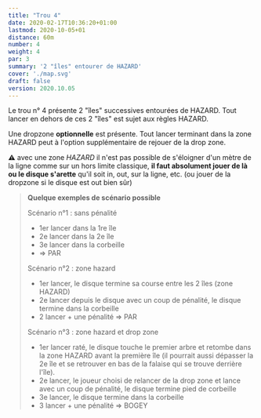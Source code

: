 ```yaml
---
title: "Trou 4"
date: 2020-02-17T10:36:20+01:00
lastmod: 2020-10-05+01
distance: 60m
number: 4
weight: 4
par: 3
summary: '2 "îles" entourer de HAZARD'
cover: './map.svg'
draft: false
version: 2020.10.05
---
```


Le trou n° 4 présente 2 "îles" successives entourées de HAZARD. Tout lancer en dehors de ces 2 "îles" est sujet aux  règles HAZARD.

Une dropzone __optionnelle__ est présente. Tout lancer terminant dans la zone HAZARD peut à l'option supplémentaire de rejouer de la drop zone.

__⚠️__ avec une zone _HAZARD_ il n'est pas possible de s'éloigner d'un mètre de la ligne comme sur un hors limite classique, __il faut absolument jouer de là ou le disque s'arette__ qu'il soit in, out, sur la ligne, etc. (ou jouer de la dropzone si le disque est out bien sûr)

> __Quelque exemples de scénario possible__
>
> Scénario n°1 : sans pénalité
> - 1er lancer dans la 1re île
> - 2e lancer dans la 2e île
> - 3e lancer dans la corbeille
> - => PAR
>
> Scénario n°2 : zone hazard
> - 1er lancer, le disque termine sa course entre les 2 îles (zone HAZARD)
> - 2e lancer depuis le disque avec un coup de pénalité, le disque termine dans la corbeille
> - 2 lancer + une pénalité => PAR
>
> Scénario n°3 : zone hazard et drop zone
> - 1er lancer raté, le disque touche le premier arbre et retombe dans la zone HAZARD avant la première île (il pourrait aussi dépasser la 2e île et se retrouver en bas de la falaise qui se trouve derrière l'île).
> - 2e lancer, le joueur choisi de relancer de la drop zone et lance avec un coup de pénalité, le disque termine pied de corbeille
> - 3e lancer, le disque termine dans la corbeille
> - 3 lancer + une pénalité => BOGEY


